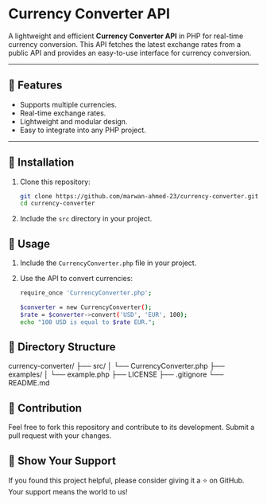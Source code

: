 # Currency Converter API

A lightweight and efficient **Currency Converter API** in PHP for real-time currency conversion. This API fetches the latest exchange rates from a public API and provides an easy-to-use interface for currency conversion.

---

## 🚀 Features
- Supports multiple currencies.
- Real-time exchange rates.
- Lightweight and modular design.
- Easy to integrate into any PHP project.

---

## 🔧 Installation

1. Clone this repository:

    ```bash
    git clone https://github.com/marwan-ahmed-23/currency-converter.git
    cd currency-converter
    ```

2. Include the `src` directory in your project.

## 📖 Usage

1. Include the `CurrencyConverter.php` file in your project.

2. Use the API to convert currencies:

    ```bash
    require_once 'CurrencyConverter.php';

    $converter = new CurrencyConverter();
    $rate = $converter->convert('USD', 'EUR', 100);
    echo "100 USD is equal to $rate EUR.";
    ```

## 📂 Directory Structure

currency-converter/
├── src/
│   └── CurrencyConverter.php
├── examples/
│   └── example.php
├── LICENSE
├── .gitignore
└── README.md

## 🤝 Contribution

Feel free to fork this repository and contribute to its development. Submit a pull request with your changes.

## 🌟 Show Your Support

If you found this project helpful, please consider giving it a ⭐ on GitHub. Your support means the world to us!
